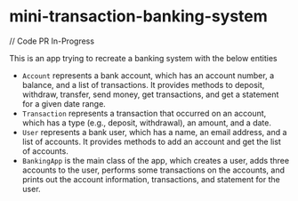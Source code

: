 # mini-transaction-banking-system

// Code PR In-Progress

This is an app trying to recreate a banking system with the below entities
- `Account` represents a bank account, which has an account number, a balance, and a list of transactions. It provides methods to deposit, withdraw, transfer, send money, get transactions, and get a statement for a given date range.
- `Transaction` represents a transaction that occurred on an account, which has a type (e.g., deposit, withdrawal), an amount, and a date.
- `User` represents a bank user, which has a name, an email address, and a list of accounts. It provides methods to add an account and get the list of accounts.
- `BankingApp` is the main class of the app, which creates a user, adds three accounts to the user, performs some transactions on the accounts, and prints out the account information, transactions, and statement for the user.
